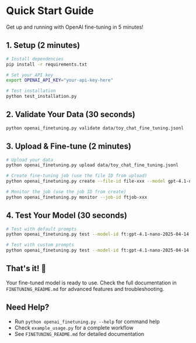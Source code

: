 # Quick Start Guide

Get up and running with OpenAI fine-tuning in 5 minutes!

## 1. Setup (2 minutes)

```bash
# Install dependencies
pip install -r requirements.txt

# Set your API key
export OPENAI_API_KEY="your-api-key-here"

# Test installation
python test_installation.py
```

## 2. Validate Your Data (30 seconds)

```bash
python openai_finetuning.py validate data/toy_chat_fine_tuning.jsonl
```

## 3. Upload & Fine-tune (2 minutes)

```bash
# Upload your data
python openai_finetuning.py upload data/toy_chat_fine_tuning.jsonl

# Create fine-tuning job (use the file ID from upload)
python openai_finetuning.py create --file-id file-xxx --model gpt-4.1-nano-2025-04-14

# Monitor the job (use the job ID from create)
python openai_finetuning.py monitor --job-id ftjob-xxx
```

## 4. Test Your Model (30 seconds)

```bash
# Test with default prompts
python openai_finetuning.py test --model-id ft:gpt-4.1-nano-2025-04-14:openai::xxx

# Test with custom prompts
python openai_finetuning.py test --model-id ft:gpt-4.1-nano-2025-04-14:openai::xxx --prompts "What is AI?" "Tell me about machine learning"
```

## That's it! 🎉

Your fine-tuned model is ready to use. Check the full documentation in `FINETUNING_README.md` for advanced features and troubleshooting.

## Need Help?

- Run `python openai_finetuning.py --help` for command help
- Check `example_usage.py` for a complete workflow
- See `FINETUNING_README.md` for detailed documentation
